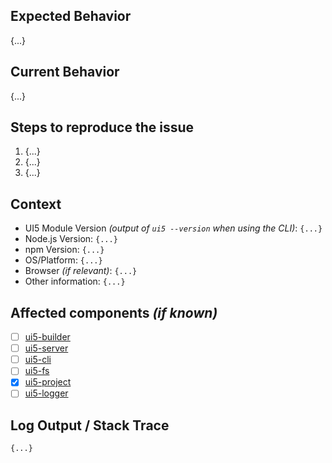 <!--
Hey there 👋 Please have a look at our guidelines on reporting issues:
https://github.com/SAP/ui5-tooling/blob/master/CONTRIBUTING.md#-reporting-issues
-->

## Expected Behavior
{...}

## Current Behavior
{...}

## Steps to reproduce the issue
1. {...}
2. {...}
3. {...}

## Context
- UI5 Module Version *(output of `ui5 --version` when using the CLI)*: `{...}`
- Node.js Version: `{...}`
- npm Version: `{...}`
- OS/Platform: `{...}`
- Browser *(if relevant)*: `{...}`
- Other information: `{...}`

## Affected components *(if known)*
<!-- Check affected components by writing an "X" into the brackets -->
- [ ] [ui5-builder](https://github.com/SAP/ui5-builder)
- [ ] [ui5-server](https://github.com/SAP/ui5-server)
- [ ] [ui5-cli](https://github.com/SAP/ui5-cli)
- [ ] [ui5-fs](https://github.com/SAP/ui5-fs)
- [X] [ui5-project](https://github.com/SAP/ui5-project)
- [ ] [ui5-logger](https://github.com/SAP/ui5-logger)

## Log Output / Stack Trace
```
{...}
```

